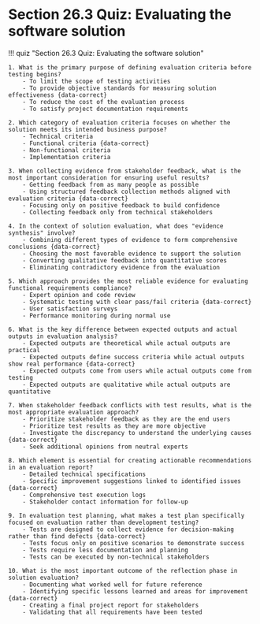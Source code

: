 # Section 26.3 Quiz: Evaluating the software solution

!!! quiz "Section 26.3 Quiz: Evaluating the software solution"

    1. What is the primary purpose of defining evaluation criteria before testing begins?
        - To limit the scope of testing activities
        - To provide objective standards for measuring solution effectiveness {data-correct}
        - To reduce the cost of the evaluation process
        - To satisfy project documentation requirements

    2. Which category of evaluation criteria focuses on whether the solution meets its intended business purpose?
        - Technical criteria
        - Functional criteria {data-correct}
        - Non-functional criteria
        - Implementation criteria

    3. When collecting evidence from stakeholder feedback, what is the most important consideration for ensuring useful results?
        - Getting feedback from as many people as possible
        - Using structured feedback collection methods aligned with evaluation criteria {data-correct}
        - Focusing only on positive feedback to build confidence
        - Collecting feedback only from technical stakeholders

    4. In the context of solution evaluation, what does "evidence synthesis" involve?
        - Combining different types of evidence to form comprehensive conclusions {data-correct}
        - Choosing the most favorable evidence to support the solution
        - Converting qualitative feedback into quantitative scores
        - Eliminating contradictory evidence from the evaluation

    5. Which approach provides the most reliable evidence for evaluating functional requirements compliance?
        - Expert opinion and code review
        - Systematic testing with clear pass/fail criteria {data-correct}
        - User satisfaction surveys
        - Performance monitoring during normal use

    6. What is the key difference between expected outputs and actual outputs in evaluation analysis?
        - Expected outputs are theoretical while actual outputs are practical
        - Expected outputs define success criteria while actual outputs show real performance {data-correct}
        - Expected outputs come from users while actual outputs come from testing
        - Expected outputs are qualitative while actual outputs are quantitative

    7. When stakeholder feedback conflicts with test results, what is the most appropriate evaluation approach?
        - Prioritize stakeholder feedback as they are the end users
        - Prioritize test results as they are more objective
        - Investigate the discrepancy to understand the underlying causes {data-correct}
        - Seek additional opinions from neutral experts

    8. Which element is essential for creating actionable recommendations in an evaluation report?
        - Detailed technical specifications
        - Specific improvement suggestions linked to identified issues {data-correct}
        - Comprehensive test execution logs
        - Stakeholder contact information for follow-up

    9. In evaluation test planning, what makes a test plan specifically focused on evaluation rather than development testing?
        - Tests are designed to collect evidence for decision-making rather than find defects {data-correct}
        - Tests focus only on positive scenarios to demonstrate success
        - Tests require less documentation and planning
        - Tests can be executed by non-technical stakeholders

    10. What is the most important outcome of the reflection phase in solution evaluation?
        - Documenting what worked well for future reference
        - Identifying specific lessons learned and areas for improvement {data-correct}
        - Creating a final project report for stakeholders
        - Validating that all requirements have been tested